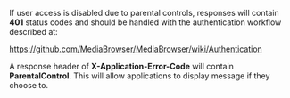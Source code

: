 If user access is disabled due to parental controls, responses will contain **401** status codes and should be handled with the authentication workflow described at:

https://github.com/MediaBrowser/MediaBrowser/wiki/Authentication

A response header of **X-Application-Error-Code** will contain **ParentalControl**. This will allow applications to display message if they choose to.
